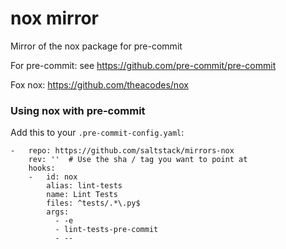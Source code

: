 # nox mirror

Mirror of the nox package for pre-commit

For pre-commit: see https://github.com/pre-commit/pre-commit

Fox nox: https://github.com/theacodes/nox


### Using nox with pre-commit

Add this to your `.pre-commit-config.yaml`:

    -   repo: https://github.com/saltstack/mirrors-nox
        rev: ''  # Use the sha / tag you want to point at
        hooks:
        -   id: nox
            alias: lint-tests
            name: Lint Tests
            files: ^tests/.*\.py$
            args:
              - -e
              - lint-tests-pre-commit
              - --
